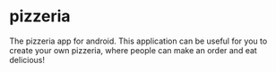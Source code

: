 # pizzeria
The pizzeria app for android. This application can be useful for you to create your own pizzeria, where people can make an order and eat delicious!
